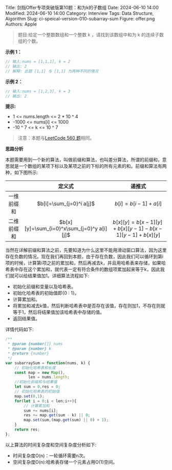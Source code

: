 Title: 剑指Offer专项突破版第10题：和为k的子数组
Date: 2024-06-10 14:00
Modified: 2024-06-10 14:00
Category: Interview
Tags: Data Structure, Algorithm
Slug: ci-speical-version-010-subarray-sum
Figure: offer.png
Authors: Apple

> 题目:给定一个整数数组和一个整数 k ，请找到该数组中和为 k 的连续子数组的个数。

**示例 1：**

```javascript
// 输入:nums = [1,1,1], k = 2
// 输出: 2
// 解释: 此题 [1,1] 与 [1,1] 为两种不同的情况
```

**示例 2：**

```javascript
// 输入:nums = [1,2,3], k = 3
// 输出: 2
```

**提示:**

- 1 <= nums.length <= 2 * 10 ^ 4
- -1000 <= nums[i] <= 1000
- -10 ^ 7 <= k <= 10 ^ 7

> 注意：本题与[LeetCode 560 题](https://leetcode.cn/problems/subarray-sum-equals-k/description/)相同。

**思路分析**

本题需要用到一个新的算法，叫做前缀和算法，也叫差分算法，所谓的前缀和，意思就是一个数组的某项下标以及某项之前的下标的所有元素的和。前缀和算法有两种，如下图所示:

| | 定义式 | 递推式 |
|:-----:|:-----:|:-----:|
|一维前缀和| $b[i]=\sum_{j=0}^i a[j]$ | $b[i]=b[i-1]+a[i]$ |
|二维前缀和| $b[x][y]=\sum_{i=0}^x\sum_{j=0}^y a[i][j]$ | $b[x][y]=b[x-1][y] + b[x][y-1] - b[x-1][y-1] + b[x][y]$ |


当然在详解前缀和算法之前，先要知道为什么这里不能用滑动窗口算法，因为这里存在负数的情况。现在我们再回到本题，由于存在负数，因此我们可以循环到第i项的时候，计算第i项之前的累加和，然后再减去k，并且用哈希表来存储，如果哈希表中存在这个累加和，就代表一定有符合条件的数组项累加起来等于k，因此我们就可以给结果值加1。详细算法流程如下:

- 初始化前缀和变量以及哈希表。
- 初始化哈希表的初始值即{0 : 1}。
- 计算累加和。
- 将累加和减去k值，然后判断哈希表中是否存在该值，存在则加1，不存在则就等于1，然后将结果值加该哈希表中存储的值。
- 返回结果值。

详情代码如下:

```javascript
/**
 * @param {number[]} nums
 * @param {number} k
 * @return {number}
 */
var subarraySum = function(nums, k) {
    // 初始化哈希表和长度
    const map = new Map(),
          len = nums.length;
    //初始化前缀和与结果值
    let sum = 0,res = 0;
    // 初始化哈希表的初始值
    map.set(0,1);
    for(let i = 0;i < len;i++){
        // 计算累加和
        sum += nums[i];
        res += map.get(sum - k) || 0;
        map.set(sum,(map.get(sum) || 0) + 1);
    }
    return res;
};
```

以上算法的时间复杂度和空间复杂度分析如下:

- 时间复杂度O(n)：一轮循环需要n次。
- 空间复杂度O(n):哈希表存储一个元素占用O(1)空间。